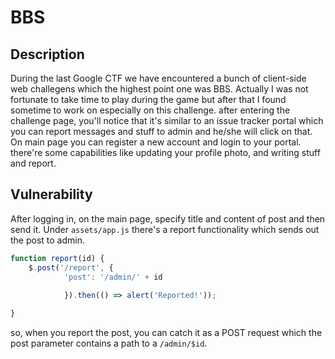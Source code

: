 # BBS

## Description

During the last Google CTF we have encountered a bunch of client-side web challegens which the highest point one was BBS. Actually I was not fortunate to take time to play during the game but after that I found sometime to work on especially on this challenge. after entering the challenge page, you'll notice that it's similar to an issue tracker portal which you can report messages and stuff to admin and he/she will click on that. On main page you can register a new account and login to your portal. there're some capabilities like updating your profile photo, and writing stuff and report. 

## Vulnerability

After logging in, on the main page, specify title and content of post and then send it. Under `assets/app.js` there's a report functionality which sends out the post to admin. 

```javascript
function report(id) {
    $.post('/report', {
            'post': '/admin/' + id
                
            }).then(() => alert('Reported!'));

}
```

so, when you report the post, you can catch it as a POST request which the post parameter contains a path to a `/admin/$id`. 


